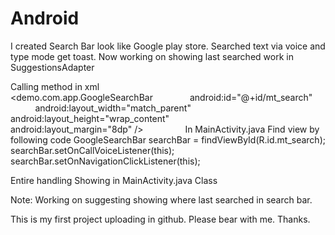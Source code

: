 # Android
I created Search Bar look like Google play store.
Searched text via voice and type mode get toast.
Now working on showing last searched work in SuggestionsAdapter

Calling method in xml<br/>
<demo.com.app.GoogleSearchBar
                android:id="@+id/mt_search"
                android:layout_width="match_parent"
                android:layout_height="wrap_content"
                android:layout_margin="8dp" />
                
In MainActivity.java
Find view by following code 
GoogleSearchBar searchBar = findViewById(R.id.mt_search);
        searchBar.setOnCallVoiceListener(this);
        searchBar.setOnNavigationClickListener(this);
        
Entire handling Showing in MainActivity.java Class

Note: Working on suggesting showing where last searched in search bar.

This is my first project uploading in github. Please bear with me.
Thanks.
